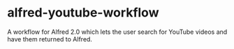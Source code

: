 alfred-youtube-workflow
=======================

A workflow for Alfred 2.0 which lets the user search for YouTube videos and have them returned to Alfred.